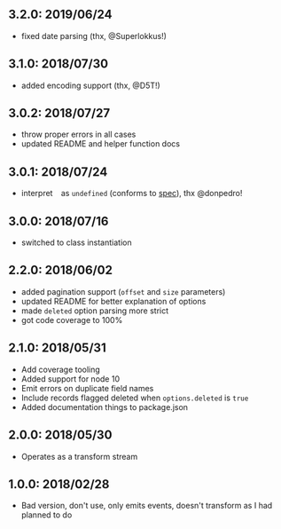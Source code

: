 ## 3.2.0: 2019/06/24

- fixed date parsing (thx, @Superlokkus!)

## 3.1.0: 2018/07/30

- added encoding support (thx, @D5T!)

## 3.0.2: 2018/07/27

- throw proper errors in all cases
- updated README and helper function docs

## 3.0.1: 2018/07/24

- interpret ` ` as `undefined` (conforms to [spec](http://www.dbase.com/Knowledgebase/INT/db7_file_fmt.htm)), thx @donpedro!

## 3.0.0: 2018/07/16

- switched to class instantiation

## 2.2.0: 2018/06/02

- added pagination support (`offset` and `size` parameters)
- updated README for better explanation of options
- made `deleted` option parsing more strict
- got code coverage to 100%

## 2.1.0: 2018/05/31

- Add coverage tooling
- Added support for node 10
- Emit errors on duplicate field names
- Include records flagged deleted when `options.deleted` is `true`
- Added documentation things to package.json

## 2.0.0: 2018/05/30

- Operates as a transform stream

## 1.0.0: 2018/02/28

- Bad version, don't use, only emits events, doesn't transform as I had planned to do
